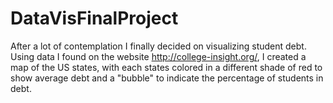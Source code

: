 # DataVisFinalProject
After a lot of contemplation I finally decided on visualizing student debt.
Using data I found on the website http://college-insight.org/, I created a map
of the US states, with each states colored in a different shade of red to show
average debt and a "bubble" to indicate the percentage of students in debt.
